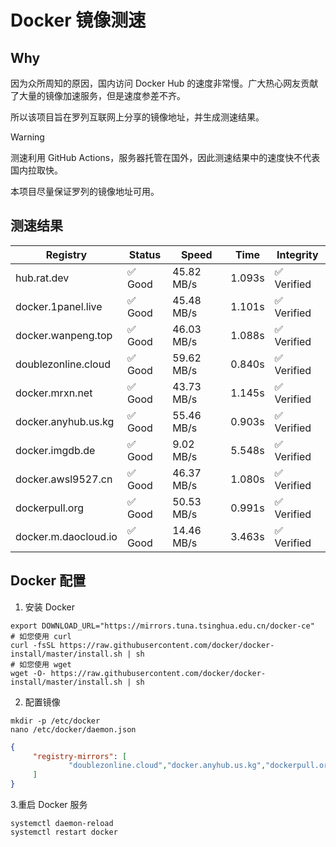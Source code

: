 # Docker 镜像测速

## Why

因为众所周知的原因，国内访问 Docker Hub 的速度非常慢。广大热心网友贡献了大量的镜像加速服务，但是速度参差不齐。


所以该项目旨在罗列互联网上分享的镜像地址，并生成测速结果。

> [!WARNING]
> 测速利用 GitHub Actions，服务器托管在国外，因此测速结果中的速度快不代表国内拉取快。
>

本项目尽量保证罗列的镜像地址可用。

## 测速结果

| Registry | Status | Speed | Time | Integrity |
|----------|--------|-------|------|-----------|
| hub.rat.dev | ✅ Good | 45.82 MB/s | 1.093s | ✅ Verified |
| docker.1panel.live | ✅ Good | 45.48 MB/s | 1.101s | ✅ Verified |
| docker.wanpeng.top | ✅ Good | 46.03 MB/s | 1.088s | ✅ Verified |
| doublezonline.cloud | ✅ Good | 59.62 MB/s | 0.840s | ✅ Verified |
| docker.mrxn.net | ✅ Good | 43.73 MB/s | 1.145s | ✅ Verified |
| docker.anyhub.us.kg | ✅ Good | 55.46 MB/s | 0.903s | ✅ Verified |
| docker.imgdb.de | ✅ Good | 9.02 MB/s | 5.548s | ✅ Verified |
| docker.awsl9527.cn | ✅ Good | 46.37 MB/s | 1.080s | ✅ Verified |
| dockerpull.org | ✅ Good | 50.53 MB/s | 0.991s | ✅ Verified |
| docker.m.daocloud.io | ✅ Good | 14.46 MB/s | 3.463s | ✅ Verified |

## Docker 配置

1. 安装 Docker
```shell
export DOWNLOAD_URL="https://mirrors.tuna.tsinghua.edu.cn/docker-ce"
# 如您使用 curl
curl -fsSL https://raw.githubusercontent.com/docker/docker-install/master/install.sh | sh
# 如您使用 wget
wget -O- https://raw.githubusercontent.com/docker/docker-install/master/install.sh | sh
```

2. 配置镜像

```shell
mkdir -p /etc/docker
nano /etc/docker/daemon.json
```

```json
{
     "registry-mirrors": [
             "doublezonline.cloud","docker.anyhub.us.kg","dockerpull.org"
     ]
}
```

 3.重启 Docker 服务
```shell
systemctl daemon-reload
systemctl restart docker
```
